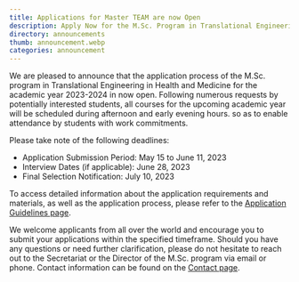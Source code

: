 ```yaml
---
title: Applications for Master TEAM are now Open
description: Apply Now for the M.Sc. Program in Translational Engineering in Health and Medicine!
directory: announcements
thumb: announcement.webp
categories: announcement
---
```

We are pleased to announce that the application process of the M.Sc. program in Translational Engineering in Health and Medicine for the academic year 2023-2024 in now open. 
Following numerous requests by potentially interested students, all courses for the upcoming academic year will be scheduled during afternoon and early evening hours. so as to enable attendance by students with work commitments.

Please take note of the following deadlines:

- Application Submission Period: May 15 to June 11, 2023
- Interview Dates (if applicable): June 28, 2023
- Final Selection Notification: July 10, 2023

To access detailed information about the application requirements and materials, as well as the application process, please refer to the [Application Guidelines page](https://masterteam.ntua.gr/admissions).

We welcome applicants from all over the world and encourage you to submit your applications within the specified timeframe. Should you have any questions or need further clarification, please do not hesitate to reach out to the Secretariat or the Director of the M.Sc. program via email or phone. 
Contact information can be found on the [Contact page](https://masterteam.ntua.gr/contact).
